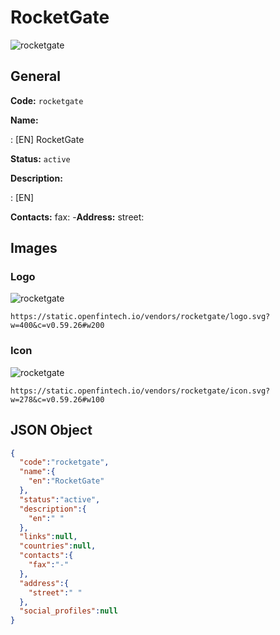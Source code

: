 
# RocketGate 
![rocketgate](https://static.openfintech.io/vendors/rocketgate/logo.svg?w=400&c=v0.59.26#w200)  

## General 
 
**Code:** `rocketgate` 
 
**Name:** 
 
:	[EN] RocketGate 
 
**Status:** `active` 
 
**Description:** 
 
: [EN]   
 
**Contacts:** 
fax: -**Address:** 
street:   

## Images 

### Logo 
 
![rocketgate](https://static.openfintech.io/vendors/rocketgate/logo.svg?w=400&c=v0.59.26#w200)  

```
https://static.openfintech.io/vendors/rocketgate/logo.svg?w=400&c=v0.59.26#w200
```  

### Icon 
 
![rocketgate](https://static.openfintech.io/vendors/rocketgate/icon.svg?w=278&c=v0.59.26#w100)  

```
https://static.openfintech.io/vendors/rocketgate/icon.svg?w=278&c=v0.59.26#w100
```  

## JSON Object 

```json
{
  "code":"rocketgate",
  "name":{
    "en":"RocketGate"
  },
  "status":"active",
  "description":{
    "en":" "
  },
  "links":null,
  "countries":null,
  "contacts":{
    "fax":"-"
  },
  "address":{
    "street":" "
  },
  "social_profiles":null
}
```  
